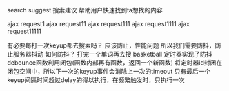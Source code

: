 search suggest 搜索建议 帮助用户快速找到ta想找的内容 

ajax request1
ajax request11
ajax request111
ajax request1111
ajax request11111

有必要每打一次keyup都去搜索吗？ 应该防止，性能问题
所以我们需要防抖，防止服务器抖动
如何防抖？
打完一个单词再去搜 basketball 
定时器实现了防抖 debounce函数利用闭包(函数内部再有函数，返回一个新函数)
将定时器id封闭在闭包空间中，所以下一次的keyup事件会消除上一次的timeout
只有最后一个keyup间隔时间超过delay的得以执行，在频繁触发时，只执行一次
